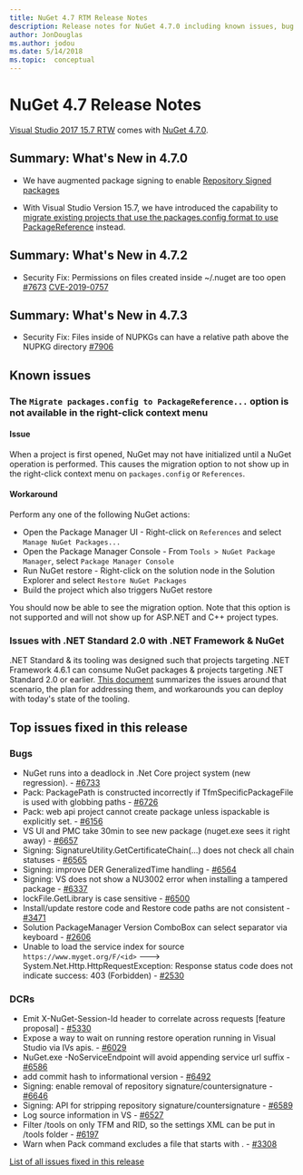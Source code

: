 ```yaml
---
title: NuGet 4.7 RTM Release Notes
description: Release notes for NuGet 4.7.0 including known issues, bug fixes, added features, and DCRs.
author: JonDouglas
ms.author: jodou
ms.date: 5/14/2018
ms.topic:  conceptual
---
```


# NuGet 4.7 Release Notes

[Visual Studio 2017 15.7 RTW](https://www.visualstudio.com/news/releasenotes/vs2017-relnotes) comes with [NuGet 4.7.0](https://dist.nuget.org/win-x86-commandline/v4.7.0/nuget.exe).

## Summary: What's New in 4.7.0

* We have augmented package signing to enable [Repository Signed packages](https://github.com/NuGet/Home/wiki/Repository-Signatures)

* With Visual Studio Version 15.7, we have introduced the capability to [migrate existing projects that use the packages.config format to use PackageReference](../consume-packages/migrate-packages-config-to-package-reference.md) instead.

## Summary: What's New in 4.7.2

* Security Fix: Permissions on files created inside ~/.nuget are too open [#7673](https://github.com/NuGet/Home/issues/7673) [CVE-2019-0757](https://portal.msrc.microsoft.com/en-us/security-guidance/advisory/CVE-2019-0757)

## Summary: What's New in 4.7.3

* Security Fix: Files inside of NUPKGs can have a relative path above the NUPKG directory [#7906](https://github.com/NuGet/Home/issues/7906)

## Known issues

### The `Migrate packages.config to PackageReference...` option is not available in the right-click context menu

#### Issue

When a project is first opened, NuGet may not have initialized until a NuGet operation is performed. This causes the migration option to not show up in the right-click context menu on `packages.config` or `References`.

#### Workaround

Perform any one of the following NuGet actions:
* Open the Package Manager UI - Right-click on `References` and select `Manage NuGet Packages...`
* Open the Package Manager Console - From `Tools > NuGet Package Manager`, select `Package Manager Console`
* Run NuGet restore - Right-click on the solution node in the Solution Explorer and select `Restore NuGet Packages`
* Build the project which also triggers NuGet restore

You should now be able to see the migration option. Note that this option is not supported and will not show up for ASP.NET and C++ project types.

### Issues with .NET Standard 2.0 with .NET Framework & NuGet

.NET Standard & its tooling was designed such that projects targeting .NET Framework 4.6.1 can consume NuGet packages & projects targeting .NET Standard 2.0 or earlier. [This document](https://github.com/dotnet/standard/issues/481) summarizes the issues around that scenario, the plan for addressing them, and workarounds you can deploy with today's state of the tooling.

## Top issues fixed in this release

### Bugs

* NuGet runs into a deadlock in .Net Core project system (new regression). - [#6733](https://github.com/NuGet/Home/issues/6733)
* Pack: PackagePath is constructed incorrectly if TfmSpecificPackageFile is used with globbing paths - [#6726](https://github.com/NuGet/Home/issues/6726)
* Pack: web api project cannot create package unless ispackable is explicitly set. - [#6156](https://github.com/NuGet/Home/issues/6156)
* VS UI and PMC take 30min to see new package (nuget.exe sees it right away) - [#6657](https://github.com/NuGet/Home/issues/6657)
* Signing:  SignatureUtility.GetCertificateChain(...) does not check all chain statuses - [#6565](https://github.com/NuGet/Home/issues/6565)
* Signing:  improve DER GeneralizedTime handling - [#6564](https://github.com/NuGet/Home/issues/6564)
* Signing: VS does not show a NU3002 error when installing a tampered package - [#6337](https://github.com/NuGet/Home/issues/6337)
* lockFile.GetLibrary is case sensitive - [#6500](https://github.com/NuGet/Home/issues/6500)
* Install/update restore code and Restore code paths are not consistent - [#3471](https://github.com/NuGet/Home/issues/3471)
* Solution PackageManager Version ComboBox can select separator via keyboard - [#2606](https://github.com/NuGet/Home/issues/2606)
* Unable to load the service index for source `https://www.myget.org/F/<id>` ---> System.Net.Http.HttpRequestException: Response status code does not indicate success: 403 (Forbidden) - [#2530](https://github.com/NuGet/Home/issues/2530)

### DCRs

* Emit X-NuGet-Session-Id header to correlate across requests [feature proposal] - [#5330](https://github.com/NuGet/Home/issues/5330)
* Expose a way to wait on running restore operation running in Visual Studio via IVs apis. - [#6029](https://github.com/NuGet/Home/issues/6029)
* NuGet.exe -NoServiceEndpoint will avoid appending service url suffix - [#6586](https://github.com/NuGet/Home/issues/6586)
* add commit hash to informational version - [#6492](https://github.com/NuGet/Home/issues/6492)
* Signing:  enable removal of repository signature/countersignature - [#6646](https://github.com/NuGet/Home/issues/6646)
* Signing:  API for stripping repository signature/countersignature - [#6589](https://github.com/NuGet/Home/issues/6589)
* Log source information in VS - [#6527](https://github.com/NuGet/Home/issues/6527)
* Filter /tools on only TFM and RID, so the settings XML can be put in /tools folder - [#6197](https://github.com/NuGet/Home/issues/6197)
* Warn when Pack command excludes a file that starts with .  - [#3308](https://github.com/NuGet/Home/issues/3308)

[List of all issues fixed in this release](https://github.com/NuGet/Home/issues?q=is%3Aissue+is%3Aclosed+milestone%3A%224.7")
